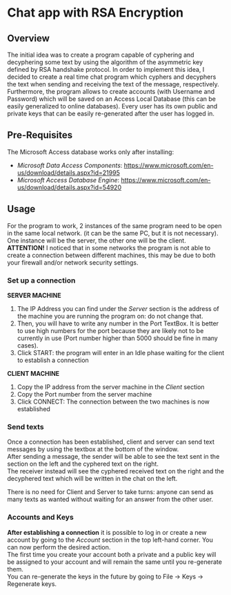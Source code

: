 # Chat app with RSA Encryption

## Overview
The initial idea was to create a program capable of cyphering and decyphering some text by using the algorithm of the asymmetric key defined by RSA handshake protocol.
In order to implement this idea, I decided to create a real time chat program which cyphers and decyphers the text when sending and receiving the text of the message, respectively.<br>
Furthermore, the program allows to create accounts (with Username and Password) which will be saved on an Access Local Database (this can be easily generalized to online databases). Every user has its own public and private keys that can be easily re-generated after the user has logged in.

## Pre-Requisites
The Microsoft Access database works only after installing:
* *Microsoft Data Access Components*: https://www.microsoft.com/en-us/download/details.aspx?id=21995
* *Microsoft Access Database Engine*: https://www.microsoft.com/en-us/download/details.aspx?id=54920

## Usage
For the program to work, 2 instances of the same program need to be open in the same local network. (it can be the same PC, but it is not necessary). One instance will be the server, the other one will be the client.<br>
**ATTENTION!** I noticed that in some networks the program is not able to create a connection between different machines, this may be due to both your firewall and/or network security settings.

### Set up a connection

**SERVER MACHINE**
1) The IP Address you can find under the *Server* section is the address of the machine you are running the program on: do not change that.
2) Then, you will have to write any number in the Port TextBox. It is better to use high numbers for the port because they are likely not to be currently in use (Port number higher than 5000 should be fine in many cases).
3) Click START: the program will enter in an Idle phase waiting for the client to establish a connection

**CLIENT MACHINE**
1) Copy the IP address from the server machine in the *Client* section
2) Copy the Port number from the server machine
3) Click CONNECT: The connection between the two machines is now established

### Send texts
Once a connection has been established, client and server can send text messages by using the textbox at the bottom of the window.<br>
After sending a message, the sender will be able to see the text sent in the section on the left and the cyphered text on the right.<br>
The receiver instead will see the cyphered received text on the right and the decyphered text which will be written in the chat on the left.

There is no need for Client and Server to take turns: anyone can send as many texts as wanted without waiting for an answer from the other user.

### Accounts and Keys
**After establishing a connection** it is possible to log in or create a new account by going to the *Account* section in the top left-hand corner.
You can now perform the desired action.<br>
The first time you create your account both a private and a public key will be assigned to your account and will remain the same until you re-generate them.<br>
You can re-generate the keys in the future by going to File -> Keys -> Regenerate keys.
